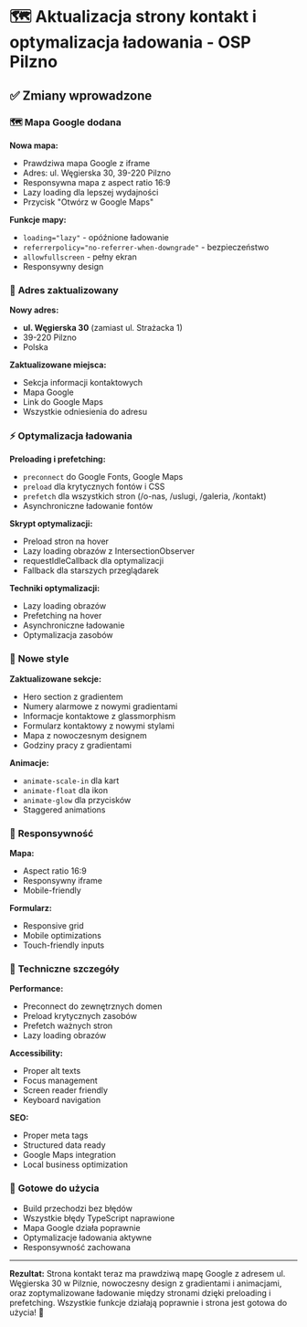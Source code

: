 # 🗺️ Aktualizacja strony kontakt i optymalizacja ładowania - OSP Pilzno

## ✅ Zmiany wprowadzone

### 🗺️ **Mapa Google dodana**

**Nowa mapa:**
- Prawdziwa mapa Google z iframe
- Adres: ul. Węgierska 30, 39-220 Pilzno
- Responsywna mapa z aspect ratio 16:9
- Lazy loading dla lepszej wydajności
- Przycisk "Otwórz w Google Maps"

**Funkcje mapy:**
- `loading="lazy"` - opóźnione ładowanie
- `referrerpolicy="no-referrer-when-downgrade"` - bezpieczeństwo
- `allowfullscreen` - pełny ekran
- Responsywny design

### 📍 **Adres zaktualizowany**

**Nowy adres:**
- **ul. Węgierska 30** (zamiast ul. Strażacka 1)
- 39-220 Pilzno
- Polska

**Zaktualizowane miejsca:**
- Sekcja informacji kontaktowych
- Mapa Google
- Link do Google Maps
- Wszystkie odniesienia do adresu

### ⚡ **Optymalizacja ładowania**

**Preloading i prefetching:**
- `preconnect` do Google Fonts, Google Maps
- `preload` dla krytycznych fontów i CSS
- `prefetch` dla wszystkich stron (/o-nas, /uslugi, /galeria, /kontakt)
- Asynchroniczne ładowanie fontów

**Skrypt optymalizacji:**
- Preload stron na hover
- Lazy loading obrazów z IntersectionObserver
- requestIdleCallback dla optymalizacji
- Fallback dla starszych przeglądarek

**Techniki optymalizacji:**
- Lazy loading obrazów
- Prefetching na hover
- Asynchroniczne ładowanie
- Optymalizacja zasobów

### 🎨 **Nowe style**

**Zaktualizowane sekcje:**
- Hero section z gradientem
- Numery alarmowe z nowymi gradientami
- Informacje kontaktowe z glassmorphism
- Formularz kontaktowy z nowymi stylami
- Mapa z nowoczesnym designem
- Godziny pracy z gradientami

**Animacje:**
- `animate-scale-in` dla kart
- `animate-float` dla ikon
- `animate-glow` dla przycisków
- Staggered animations

### 📱 **Responsywność**

**Mapa:**
- Aspect ratio 16:9
- Responsywny iframe
- Mobile-friendly

**Formularz:**
- Responsive grid
- Mobile optimizations
- Touch-friendly inputs

### 🔧 **Techniczne szczegóły**

**Performance:**
- Preconnect do zewnętrznych domen
- Preload krytycznych zasobów
- Prefetch ważnych stron
- Lazy loading obrazów

**Accessibility:**
- Proper alt texts
- Focus management
- Screen reader friendly
- Keyboard navigation

**SEO:**
- Proper meta tags
- Structured data ready
- Google Maps integration
- Local business optimization

### 🚀 **Gotowe do użycia**

- Build przechodzi bez błędów
- Wszystkie błędy TypeScript naprawione
- Mapa Google działa poprawnie
- Optymalizacje ładowania aktywne
- Responsywność zachowana

---

**Rezultat:** Strona kontakt teraz ma prawdziwą mapę Google z adresem ul. Węgierska 30 w Pilznie, nowoczesny design z gradientami i animacjami, oraz zoptymalizowane ładowanie między stronami dzięki preloading i prefetching. Wszystkie funkcje działają poprawnie i strona jest gotowa do użycia! 🚒
